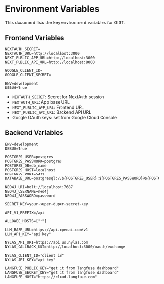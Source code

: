 # Environment Variables

This document lists the key environment variables for GIST.

## Frontend Variables

```env
NEXTAUTH_SECRET=
NEXTAUTH_URL=http://localhost:3000
NEXT_PUBLIC_APP_URL=http://localhost:3000
NEXT_PUBLIC_API_URL=http://localhost:8000

GOOGLE_CLIENT_ID=
GOOGLE_CLIENT_SECRET=

ENV=development
DEBUG=True
```

* `NEXTAUTH_SECRET`: Secret for NextAuth session
* `NEXTAUTH_URL`: App base URL
* `NEXT_PUBLIC_APP_URL`: Frontend URL
* `NEXT_PUBLIC_API_URL`: Backend API URL
* Google OAuth keys: set from Google Cloud Console

## Backend Variables

```env
ENV=development
DEBUG=True

POSTGRES_USER=postgres
POSTGRES_PASSWORD=postgres
POSTGRES_DB=db_name
POSTGRES_HOST=localhost
POSTGRES_PORT=5432
DATABASE_URL=postgresql://${POSTGRES_USER}:${POSTGRES_PASSWORD}@${POSTGRES_HOST}:${POSTGRES_PORT}/${POSTGRES_DB}

NEO4J_URI=bolt://localhost:7687
NEO4J_USERNAME=neo4j
NEO4J_PASSWORD=password

SECRET_KEY=your-super-duper-secret-key

API_V1_PREFIX=/api

ALLOWED_HOSTS=["*"]

LLM_BASE_URL=https://api.openai.com/v1
LLM_API_KEY="api key"

NYLAS_API_URI=https://api.us.nylas.com
NYLAS_CALLBACK_URI=http://localhost:3000/oauth/exchange

NYLAS_CLIENT_ID="client id"
NYLAS_API_KEY="api key"

LANGFUSE_PUBLIC_KEY="get it from langfuse dashboard"
LANGFUSE_SECRET_KEY="get it from langfuse dashboard"
LANGFUSE_HOST="https://cloud.langfuse.com"

```
